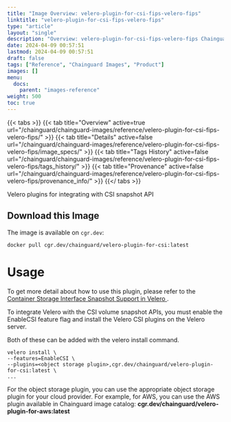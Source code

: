 ```yaml
---
title: "Image Overview: velero-plugin-for-csi-fips-velero-fips"
linktitle: "velero-plugin-for-csi-fips-velero-fips"
type: "article"
layout: "single"
description: "Overview: velero-plugin-for-csi-fips-velero-fips Chainguard Image"
date: 2024-04-09 00:57:51
lastmod: 2024-04-09 00:57:51
draft: false
tags: ["Reference", "Chainguard Images", "Product"]
images: []
menu: 
  docs: 
    parent: "images-reference"
weight: 500
toc: true
---
```


{{< tabs >}}
{{< tab title="Overview" active=true url="/chainguard/chainguard-images/reference/velero-plugin-for-csi-fips-velero-fips/" >}}
{{< tab title="Details" active=false url="/chainguard/chainguard-images/reference/velero-plugin-for-csi-fips-velero-fips/image_specs/" >}}
{{< tab title="Tags History" active=false url="/chainguard/chainguard-images/reference/velero-plugin-for-csi-fips-velero-fips/tags_history/" >}}
{{< tab title="Provenance" active=false url="/chainguard/chainguard-images/reference/velero-plugin-for-csi-fips-velero-fips/provenance_info/" >}}
{{</ tabs >}}



<!--overview:start-->
Velero plugins for integrating with CSI snapshot API
<!--overview:end-->

<!--getting:start-->
## Download this Image
The image is available on `cgr.dev`:

```
docker pull cgr.dev/chainguard/velero-plugin-for-csi:latest
```
<!--getting:end-->

<!--body:start-->

# Usage

To get more detail about how to use this plugin, please refer to the [Container Storage Interface Snapshot Support in Velero
](https://velero.io/docs/v1.13/csi/).

To integrate Velero with the CSI volume snapshot APIs, you must enable the EnableCSI feature flag and install the Velero CSI plugins on the Velero server.

Both of these can be added with the velero install command.

```
velero install \
--features=EnableCSI \
--plugins=<object storage plugin>,cgr.dev/chainguard/velero-plugin-for-csi:latest \
...
```

For the object storage plugin, you can use the appropriate object storage plugin for your cloud provider. For example, for AWS, you can use the AWS plugin available in Chainguard image catalog: **cgr.dev/chainguard/velero-plugin-for-aws:latest**


<!--body:end-->

